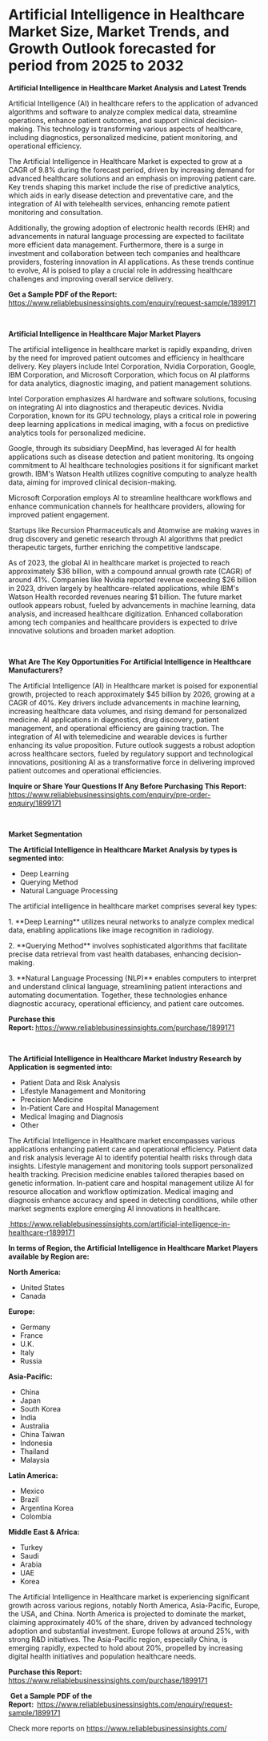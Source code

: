 <p><h1>Artificial Intelligence in Healthcare Market Size, Market Trends, and Growth Outlook forecasted for period from 2025 to 2032</h1></p><p><strong>Artificial Intelligence in Healthcare Market Analysis and Latest Trends</strong></p>
<p><p>Artificial Intelligence (AI) in healthcare refers to the application of advanced algorithms and software to analyze complex medical data, streamline operations, enhance patient outcomes, and support clinical decision-making. This technology is transforming various aspects of healthcare, including diagnostics, personalized medicine, patient monitoring, and operational efficiency.</p><p>The Artificial Intelligence in Healthcare Market is expected to grow at a CAGR of 9.8% during the forecast period, driven by increasing demand for advanced healthcare solutions and an emphasis on improving patient care. Key trends shaping this market include the rise of predictive analytics, which aids in early disease detection and preventative care, and the integration of AI with telehealth services, enhancing remote patient monitoring and consultation.</p><p>Additionally, the growing adoption of electronic health records (EHR) and advancements in natural language processing are expected to facilitate more efficient data management. Furthermore, there is a surge in investment and collaboration between tech companies and healthcare providers, fostering innovation in AI applications. As these trends continue to evolve, AI is poised to play a crucial role in addressing healthcare challenges and improving overall service delivery.</p></p>
<p><strong>Get a Sample PDF of the Report:&nbsp;</strong> <a href="https://www.reliablebusinessinsights.com/enquiry/request-sample/1899171?utm_campaign=1837&utm_medium=2&utm_source=Github&utm_content=ia&utm_term=03032025&utm_id=artificial-intelligence-in-healthcare">https://www.reliablebusinessinsights.com/enquiry/request-sample/1899171</a></p>
<p>&nbsp;</p>
<p><strong>Artificial Intelligence in Healthcare Major Market Players</strong></p>
<p><p>The artificial intelligence in healthcare market is rapidly expanding, driven by the need for improved patient outcomes and efficiency in healthcare delivery. Key players include Intel Corporation, Nvidia Corporation, Google, IBM Corporation, and Microsoft Corporation, which focus on AI platforms for data analytics, diagnostic imaging, and patient management solutions.</p><p>Intel Corporation emphasizes AI hardware and software solutions, focusing on integrating AI into diagnostics and therapeutic devices. Nvidia Corporation, known for its GPU technology, plays a critical role in powering deep learning applications in medical imaging, with a focus on predictive analytics tools for personalized medicine.</p><p>Google, through its subsidiary DeepMind, has leveraged AI for health applications such as disease detection and patient monitoring. Its ongoing commitment to AI healthcare technologies positions it for significant market growth. IBM's Watson Health utilizes cognitive computing to analyze health data, aiming for improved clinical decision-making. </p><p>Microsoft Corporation employs AI to streamline healthcare workflows and enhance communication channels for healthcare providers, allowing for improved patient engagement.</p><p>Startups like Recursion Pharmaceuticals and Atomwise are making waves in drug discovery and genetic research through AI algorithms that predict therapeutic targets, further enriching the competitive landscape.</p><p>As of 2023, the global AI in healthcare market is projected to reach approximately $36 billion, with a compound annual growth rate (CAGR) of around 41%. Companies like Nvidia reported revenue exceeding $26 billion in 2023, driven largely by healthcare-related applications, while IBM's Watson Health recorded revenues nearing $1 billion. The future market outlook appears robust, fueled by advancements in machine learning, data analysis, and increased healthcare digitization. Enhanced collaboration among tech companies and healthcare providers is expected to drive innovative solutions and broaden market adoption.</p></p>
<p>&nbsp;</p>
<p><strong>What Are The Key Opportunities For Artificial Intelligence in Healthcare Manufacturers?</strong></p>
<p><p>The Artificial Intelligence (AI) in Healthcare market is poised for exponential growth, projected to reach approximately $45 billion by 2026, growing at a CAGR of 40%. Key drivers include advancements in machine learning, increasing healthcare data volumes, and rising demand for personalized medicine. AI applications in diagnostics, drug discovery, patient management, and operational efficiency are gaining traction. The integration of AI with telemedicine and wearable devices is further enhancing its value proposition. Future outlook suggests a robust adoption across healthcare sectors, fueled by regulatory support and technological innovations, positioning AI as a transformative force in delivering improved patient outcomes and operational efficiencies.</p></p>
<p><strong>Inquire or Share Your Questions If Any Before Purchasing This Report:</strong> <a href="https://www.reliablebusinessinsights.com/enquiry/pre-order-enquiry/1899171?utm_campaign=1837&utm_medium=2&utm_source=Github&utm_content=ia&utm_term=03032025&utm_id=artificial-intelligence-in-healthcare">https://www.reliablebusinessinsights.com/enquiry/pre-order-enquiry/1899171</a></p>
<p>&nbsp;</p>
<p><strong>Market Segmentation</strong></p>
<p><strong>The Artificial Intelligence in Healthcare Market Analysis by types is segmented into:</strong></p>
<p><ul><li>Deep Learning</li><li>Querying Method</li><li>Natural Language Processing</li></ul></p>
<p><p>The artificial intelligence in healthcare market comprises several key types: </p><p>1. **Deep Learning** utilizes neural networks to analyze complex medical data, enabling applications like image recognition in radiology.</p><p>  </p><p>2. **Querying Method** involves sophisticated algorithms that facilitate precise data retrieval from vast health databases, enhancing decision-making.</p><p>3. **Natural Language Processing (NLP)** enables computers to interpret and understand clinical language, streamlining patient interactions and automating documentation. Together, these technologies enhance diagnostic accuracy, operational efficiency, and patient care outcomes.</p></p>
<p><strong>Purchase this Report:&nbsp;</strong><a href="https://www.reliablebusinessinsights.com/purchase/1899171?utm_campaign=1837&utm_medium=2&utm_source=Github&utm_content=ia&utm_term=03032025&utm_id=artificial-intelligence-in-healthcare">https://www.reliablebusinessinsights.com/purchase/1899171</a></p>
<p>&nbsp;</p>
<p><strong>The Artificial Intelligence in Healthcare Market Industry Research by Application is segmented into:</strong></p>
<p><ul><li>Patient Data and Risk Analysis</li><li>Lifestyle Management and Monitoring</li><li>Precision Medicine</li><li>In-Patient Care and Hospital Management</li><li>Medical Imaging and Diagnosis</li><li>Other</li></ul></p>
<p><p>The Artificial Intelligence in Healthcare market encompasses various applications enhancing patient care and operational efficiency. Patient data and risk analysis leverage AI to identify potential health risks through data insights. Lifestyle management and monitoring tools support personalized health tracking. Precision medicine enables tailored therapies based on genetic information. In-patient care and hospital management utilize AI for resource allocation and workflow optimization. Medical imaging and diagnosis enhance accuracy and speed in detecting conditions, while other market segments explore emerging AI innovations in healthcare.</p></p>
<p><a href="https://www.reliablebusinessinsights.com/artificial-intelligence-in-healthcare-r1899171?utm_campaign=1837&utm_medium=2&utm_source=Github&utm_content=ia&utm_term=03032025&utm_id=artificial-intelligence-in-healthcare">&nbsp;https://www.reliablebusinessinsights.com/artificial-intelligence-in-healthcare-r1899171</a></p>
<p><strong>In terms of Region, the Artificial Intelligence in Healthcare Market Players available by Region are:</strong></p>
<p>
    <p> <strong> North America: </strong>
        <ul>
            <li>United States</li>
            <li>Canada</li>
        </ul>
        </p> 
    <p> <strong> Europe: </strong>
        <ul>
            <li>Germany</li>
            <li>France</li>
            <li>U.K.</li>
            <li>Italy</li>
            <li>Russia</li>
        </ul>
        </p> 
    <p> <strong> Asia-Pacific: </strong>
        <ul>
            <li>China</li>
            <li>Japan</li>
            <li>South Korea</li>
            <li>India</li>
            <li>Australia</li>
            <li>China Taiwan</li>
            <li>Indonesia</li>
            <li>Thailand</li>
            <li>Malaysia</li>
        </ul>
        </p> 
    <p> <strong> Latin America: </strong>
        <ul>
            <li>Mexico</li>
            <li>Brazil</li>
            <li>Argentina Korea</li>
            <li>Colombia</li>
        </ul>
        </p> 
    <p> <strong> Middle East & Africa: </strong>
        <ul>
            <li>Turkey</li>
            <li>Saudi</li>
            <li>Arabia</li>
            <li>UAE</li>
            <li>Korea</li>
        </ul>
    </p>
    </p>
<p><p>The Artificial Intelligence in Healthcare market is experiencing significant growth across various regions, notably North America, Asia-Pacific, Europe, the USA, and China. North America is projected to dominate the market, claiming approximately 40% of the share, driven by advanced technology adoption and substantial investment. Europe follows at around 25%, with strong R&D initiatives. The Asia-Pacific region, especially China, is emerging rapidly, expected to hold about 20%, propelled by increasing digital health initiatives and population healthcare needs.</p></p>
<p><strong>Purchase this Report: </strong><a href="https://www.reliablebusinessinsights.com/purchase/1899171?utm_campaign=1837&utm_medium=2&utm_source=Github&utm_content=ia&utm_term=03032025&utm_id=artificial-intelligence-in-healthcare">https://www.reliablebusinessinsights.com/purchase/1899171</a></p>
<p>&nbsp;<strong>Get a Sample PDF of the Report:&nbsp;&nbsp;</strong><a href="https://www.reliablebusinessinsights.com/enquiry/request-sample/1899171?utm_campaign=1837&utm_medium=2&utm_source=Github&utm_content=ia&utm_term=03032025&utm_id=artificial-intelligence-in-healthcare">https://www.reliablebusinessinsights.com/enquiry/request-sample/1899171</a></p>
<p><strong></strong></p>
<p>Check more reports on <a href="https://www.reliablebusinessinsights.com/?utm_campaign=1837&utm_medium=2&utm_source=Github&utm_content=ia&utm_term=03032025&utm_id=artificial-intelligence-in-healthcare">https://www.reliablebusinessinsights.com/</a></p>